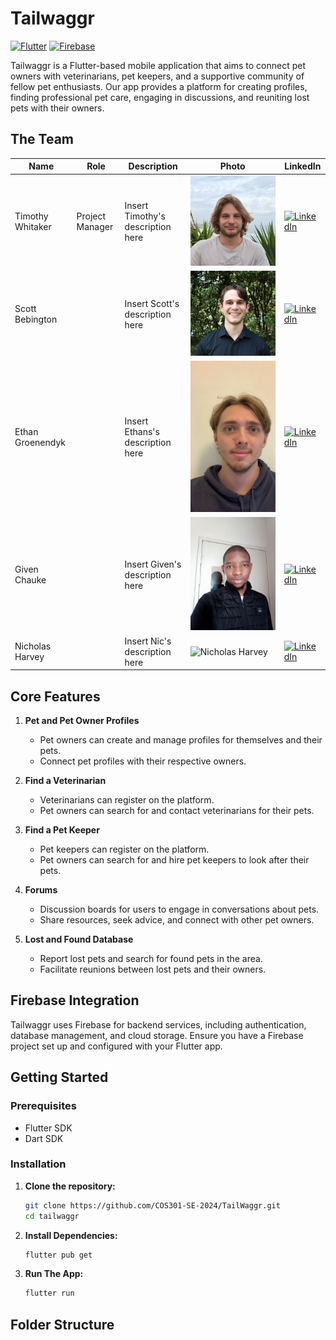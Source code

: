 # Tailwaggr
[![Flutter](https://img.shields.io/badge/Flutter-Framework-blue?logo=flutter)](https://flutter.dev)
[![Firebase](https://img.shields.io/badge/Firebase-Platform-yellow?logo=firebase)](https://firebase.google.com)

Tailwaggr is a Flutter-based mobile application that aims to connect pet owners with veterinarians, pet keepers, and a supportive community of fellow pet enthusiasts. Our app provides a platform for creating profiles, finding professional pet care, engaging in discussions, and reuniting lost pets with their owners.

## The Team

| Name             | Role            | Description                                                                                                | Photo                                       | LinkedIn                                                                                         |
|------------------|-----------------|------------------------------------------------------------------------------------------------------------|---------------------------------------------|--------------------------------------------------------------------------------------------------|
| Timothy Whitaker| Project Manager | Insert Timothy's description here                                                                            | ![Timothy Whitaker](assets/team/Timothy_Whitaker.jpg) | [![LinkedIn](https://img.shields.io/badge/LinkedIn-Profile-blue?logo=linkedin)](https://www.linkedin.com/in/timothy-whitaker-34ab281bb/) |
| Scott Bebington  |                 | Insert Scott's description here                                                                             | ![Scott Bebington](assets/team/Scott_Bebington.jpg)   | [![LinkedIn](https://img.shields.io/badge/LinkedIn-Profile-blue?logo=linkedin)](https://www.linkedin.com/in/scott-bebington/) |
| Ethan Groenendyk      |                 | Insert Ethans's description here                                                                               | ![Bob Johnson](assets/team/Ethan_Groenendyk.jpg)           | [![LinkedIn](https://img.shields.io/badge/LinkedIn-Profile-blue?logo=linkedin)](https://www.linkedin.com/in/ethan-groenendyk-183620142/) |
| Given Chauke  |                 | Insert Given's description here                                                                             | ![Alice Williams](assets/team/Given_Chauke.jpg)     | [![LinkedIn](https://img.shields.io/badge/LinkedIn-Profile-blue?logo=linkedin)](https://www.linkedin.com/in/given-chauke-10a6b927a/) |
| Nicholas Harvey    |                 | Insert Nic's description here                                                                           | ![Nicholas Harvey](assets/team/Nicholas_Harvey.jpg)       | [![LinkedIn](https://img.shields.io/badge/LinkedIn-Profile-blue?logo=linkedin)](https://www.linkedin.com/in/nicholas-harvey-b11455144/) |

## Core Features

1. **Pet and Pet Owner Profiles**
   - Pet owners can create and manage profiles for themselves and their pets.
   - Connect pet profiles with their respective owners.

2. **Find a Veterinarian**
   - Veterinarians can register on the platform.
   - Pet owners can search for and contact veterinarians for their pets.

3. **Find a Pet Keeper**
   - Pet keepers can register on the platform.
   - Pet owners can search for and hire pet keepers to look after their pets.

4. **Forums**
   - Discussion boards for users to engage in conversations about pets.
   - Share resources, seek advice, and connect with other pet owners.

5. **Lost and Found Database**
   - Report lost pets and search for found pets in the area.
   - Facilitate reunions between lost pets and their owners.
  
## Firebase Integration

Tailwaggr uses Firebase for backend services, including authentication, database management, and cloud storage. Ensure you have a Firebase project set up and configured with your Flutter app.

## Getting Started

### Prerequisites

- Flutter SDK
- Dart SDK

### Installation

1. **Clone the repository:**
   ```bash
   git clone https://github.com/COS301-SE-2024/TailWaggr.git 
   cd tailwaggr

2. **Install Dependencies:**
   ```bash
   flutter pub get

3. **Run The App:**
   ```bash
   flutter run

## Folder Structure
